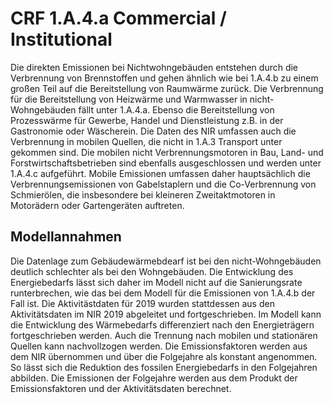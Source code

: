 # CRF 1.A.4.a Commercial / Institutional

Die direkten Emissionen bei Nichtwohngebäuden entstehen durch die Verbrennung von Brennstoffen und gehen ähnlich wie bei 1.A.4.b zu einem großen Teil auf die
Bereitstellung von Raumwärme zurück.
Die Verbrennung für die Bereitstellung von Heizwärme und Warmwasser in nicht-Wohngebäuden fällt unter 1.A.4.a.
Ebenso die Bereitstellung von Prozesswärme für Gewerbe, Handel und Dienstleistung z.B. in der Gastronomie oder Wäscherein.
Die Daten des NIR umfassen auch die Verbrennung in mobilen Quellen, die nicht in 1.A.3 Transport unter gekommen sind.
Die mobilen nicht Verbrennungsmotoren in Bau, Land- und Forstwirtschaftsbetrieben sind ebenfalls ausgeschlossen und werden unter 1.A.4.c aufgeführt.
Mobile Emissionen umfassen daher hauptsächlich die Verbrennungsemissionen von Gabelstaplern und die Co-Verbrennung von Schmierölen, die insbesondere bei kleineren Zweitaktmotoren in Motorädern oder Gartengeräten auftreten. 

## Modellannahmen

Die Datenlage zum Gebäudewärmebdearf ist bei den nicht-Wohngebäuden deutlich schlechter als bei den Wohngebäuden.
Die Entwicklung des Energiebedarfs lässt sich daher im Modell nicht auf die Sanierungsrate runterbrechen, wie das bei dem Modell für die Emissionen von 1.A.4.b der Fall ist.
Die Aktivitästdaten für 2019 wurden stattdessen aus den Aktivitätsdaten im NIR 2019 abgeleitet und fortgeschrieben.
Im Modell kann die Entwicklung des Wärmebedarfs differenziert nach den Energieträgern fortgeschrieben werden.
Auch die Trennung nach mobilen und stationären Quellen kann nachvollzogen werden.
Die Emissionsfaktoren werden aus dem NIR übernommen und über die Folgejahre als konstant angenommen.
So lässt sich die Reduktion des fossilen Energiebedarfs in den Folgejahren abbilden.
Die Emissionen der Folgejahre werden aus dem Produkt der Emissionsfaktoren und der Aktivitätsdaten berechnet.
